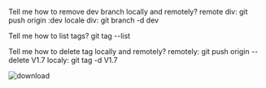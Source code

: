 Tell me how to remove dev branch locally and remotely?
    remote div:
        git push origin :dev
    locale div:
        git branch -d dev

Tell me how to list tags?
    git tag --list

Tell me how to delete tag locally and remotely?
    remotely:
        git push origin --delete V1.7
    localy:
        git tag -d V1.7


![download](https://user-images.githubusercontent.com/96909536/147853670-9fd70942-0b0e-422e-acef-0a6f83a81e14.png)
